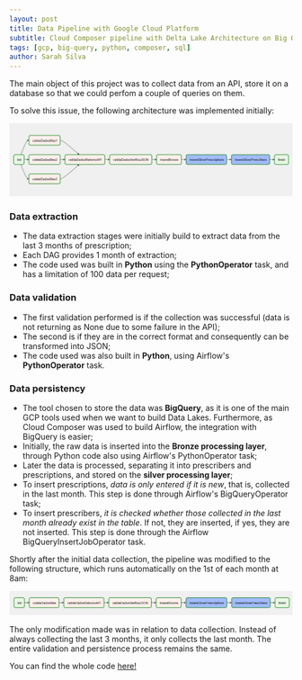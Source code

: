 ```yaml
---
layout: post
title: Data Pipeline with Google Cloud Platform
subtitle: Cloud Composer pipeline with Delta Lake Architecture on Big Query
tags: [gcp, big-query, python, composer, sql]
author: Sarah Silva
---
```


The main object of this project was to collect data from an API, store it on a database so that we could perfom a couple of queries on them.

To solve this issue, the following architecture was implemented initially: 

![Architecture](../img/arq.png)

### Data extraction

- The data extraction stages were initially build to extract data from the last 3 months of prescription;
- Each DAG provides 1 month of extraction;
- The code used was built in **Python** using the **PythonOperator** task, and has a limitation of 100 data per request;

### Data validation

- The first validation performed is if the collection was successful (data is not returning as None due to some failure in the API);
- The second is if they are in the correct format and consequently can be transformed into JSON;
- The code used was also built in **Python**, using Airflow's **PythonOperator** task.

### Data persistency

- The tool chosen to store the data was **BigQuery**, as it is one of the main GCP tools used when we want to build Data Lakes. Furthermore, as Cloud Composer was used to build Airflow, the integration with BigQuery is easier;
- Initially, the raw data is inserted into the **Bronze processing layer**, through Python code also using Airflow's PythonOperator task;
- Later the data is processed, separating it into prescribers and prescriptions, and stored on the **silver processing layer**;
- To insert prescriptions, *data is only entered if it is new*, that is, collected in the last month. This step is done through Airflow's BigQueryOperator task;
- To insert prescribers, *it is checked whether those collected in the last month already exist in the table*. If not, they are inserted, if yes, they are not inserted. This step is done through the Airflow BigQueryInsertJobOperator task.

Shortly after the initial data collection, the pipeline was modified to the following structure, which runs automatically on the 1st of each month at 8am:

![new-arq](../img/new-arq.png)

The only modification made was in relation to data collection. Instead of always collecting the last 3 months, it only collects the last month. The entire validation and persistence process remains the same.

You can find the whole code [here!](https://github.com/sarahmbss/pipeline)